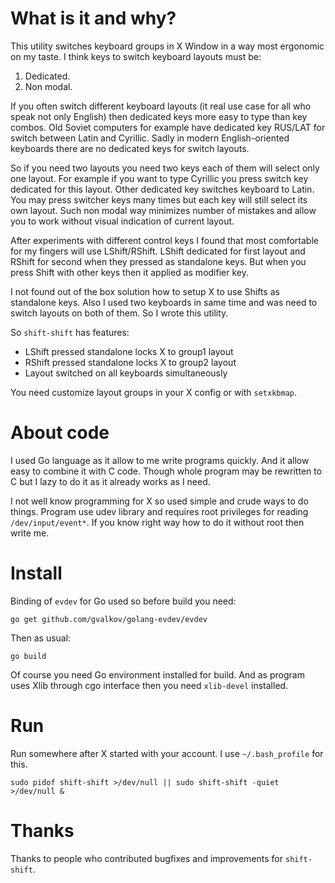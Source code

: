 What is it and why?
===================

This utility switches keyboard groups in X Window in a way most
ergonomic on my taste. I think keys to switch keyboard layouts must be:

1. Dedicated.
2. Non modal.

If you often switch different keyboard layouts (it real use case
for all who speak not only English) then dedicated keys more easy
to type than key combos. Old Soviet computers for example have
dedicated key RUS/LAT for switch between Latin and Cyrillic. Sadly
in modern English-oriented keyboards there are no dedicated keys
for switch layouts.

So if you need two layouts you need two keys each of them will select
only one layout. For example if you want to type Cyrillic you press switch
key dedicated for this layout. Other dedicated key switches keyboard to Latin.
You may press switcher keys many times but each key will still select its own
layout. Such non modal way minimizes number of mistakes and allow you to work
without visual indication of current layout.

After experiments with different control keys I found that most
comfortable for my fingers will use LShift/RShift. LShift dedicated
for first layout and RShift for second when they pressed as standalone
keys. But when you press Shift with other keys then it applied as
modifier key.

I not found out of the box solution how to setup X to use Shifts as
standalone keys. Also I used two keyboards in same time and was need
to switch layouts on both of them. So I wrote this utility.

So `shift-shift` has features:

* LShift pressed standalone locks X to group1 layout
* RShift pressed standalone locks X to group2 layout
* Layout switched on all keyboards simultaneously

You need customize layout groups in your X config or with `setxkbmap`.

About code
==========

I used Go language as it allow to me write programs quickly. And it allow
easy to combine it with C code. Though whole program may be rewritten to C
but I lazy to do it as it already works as I need.

I not well know programming for X so used simple and crude ways to do things.
Program use udev library and requires root privileges for reading `/dev/input/event*`.
If you know right way how to do it without root then write me.

Install
=======

Binding of `evdev` for Go used so before build you need:

    go get github.com/gvalkov/golang-evdev/evdev

Then as usual:

    go build

Of course you need Go environment installed for build. 
And as program uses Xlib through cgo interface then you need `xlib-devel`
installed.

Run
====

Run somewhere after X started with your account. I use `~/.bash_profile` for
this.

    sudo pidof shift-shift >/dev/null || sudo shift-shift -quiet >/dev/null &

Thanks
======

Thanks to people who contributed bugfixes and improvements for `shift-shift`.
